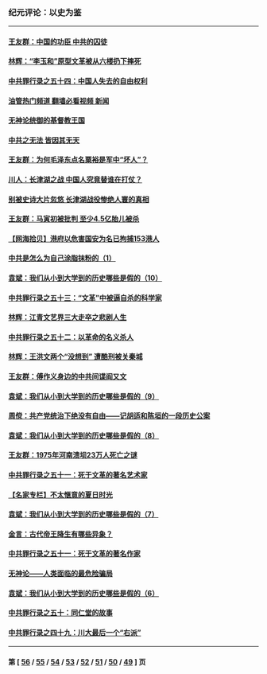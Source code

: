 ### 纪元评论：以史为鉴
---
#### [王友群：中国的功臣 中共的囚徒](../../pages/nsc1028/n13291790.md?10100330) 
#### [林辉：“李玉和”原型文革被从六楼扔下摔死](../../pages/nsc1028/n13291564.md?10100330) 
#### [中共罪行录之五十四：中国人失去的自由权利](../../pages/nsc1028/n13290123.md?10100330) 
#### [油管热门频道 翻墙必看视频 新闻](ok?10100330)
#### [无神论统御的基督教王国](../../pages/nsc1028/n13281280.md?10100330) 
#### [中共之无法 皆因其无天](../../pages/nsc1028/n13281088.md?10100330) 
#### [王友群：为何毛泽东点名粟裕是军中“坏人”？](../../pages/nsc1028/n13279118.md?10100330) 
#### [川人：长津湖之战 中国人究竟替谁在打仗？](../../pages/nsc1028/n13279096.md?10100330) 
#### [别被史诗大片忽悠 长津湖战役惨绝人寰的真相](../../pages/nsc1028/n13279023.md?10100330) 
#### [王友群：马寅初被批判 至少4.5亿胎儿被杀](../../pages/nsc1028/n13260313.md?10100330) 
#### [【网海拾贝】港府以危害国安为名已拘捕153港人](../../pages/nsc1028/n13257369.md?10100330) 
#### [中共是怎么为自己涂脂抹粉的（1）](../../pages/nsc1028/n13257311.md?10100330) 
#### [袁斌：我们从小到大学到的历史哪些是假的（10）](../../pages/nsc1028/n13252177.md?10100330) 
#### [中共罪行录之五十三：“文革”中被逼自杀的科学家](../../pages/nsc1028/n13249512.md?10100330) 
#### [林辉：江青文艺界三大走卒之悲剧人生](../../pages/nsc1028/n13248164.md?10100330) 
#### [中共罪行录之五十二：以革命的名义杀人](../../pages/nsc1028/n13247326.md?10100330) 
#### [林辉：王洪文两个“没想到” 遭酷刑被关秦城](../../pages/nsc1028/n13244136.md?10100330) 
#### [王友群：傅作义身边的中共间谍阎又文](../../pages/nsc1028/n13244038.md?10100330) 
#### [袁斌：我们从小到大学到的历史哪些是假的（9）](../../pages/nsc1028/n13243175.md?10100330) 
#### [周傥：共产党统治下绝没有自由——记胡适和陈垣的一段历史公案](../../pages/nsc1028/n13238349.md?10100330) 
#### [袁斌：我们从小到大学到的历史哪些是假的（8）](../../pages/nsc1028/n13238181.md?10100330) 
#### [王友群：1975年河南溃坝23万人死亡之谜](../../pages/nsc1028/n13231576.md?10100330) 
#### [中共罪行录之五十一：死于文革的著名艺术家](../../pages/nsc1028/n13229461.md?10100330) 
#### [【名家专栏】不太惬意的夏日时光](../../pages/nsc1028/n13226398.md?10100330) 
#### [袁斌：我们从小到大学到的历史哪些是假的（7）](../../pages/nsc1028/n13227610.md?10100330) 
#### [金言：古代帝王降生有哪些异象？](../../pages/nsc1028/n13226435.md?10100330) 
#### [中共罪行录之五十一：死于文革的著名作家](../../pages/nsc1028/n13225932.md?10100330) 
#### [无神论——人类面临的最危险骗局](../../pages/nsc1028/n13196137.md?10100330) 
#### [袁斌：我们从小到大学到的历史哪些是假的（6）](../../pages/nsc1028/n13221126.md?10100330) 
#### [中共罪行录之五十：同仁堂的故事](../../pages/nsc1028/n13218798.md?10100330) 
#### [中共罪行录之四十九：川大最后一个“右派”](../../pages/nsc1028/n13216206.md?10100330) 

---
#### 第 [ [56](./56.md?10100330) / [55](./55.md?10100330) / [54](./54.md?10100330) / [53](./53.md?10100330) / [52](./52.md?10100330) / [51](./51.md?10100330) / [50](./50.md?10100330) / [49](./49.md?10100330) ] 页
